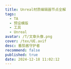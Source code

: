 ```yaml
---
title: Unreal材质编辑器节点全解
tags:
  - TA
  - 预设模版
  - 工具
  - Unreal
avatar: /T/文章头像.png
cover: /tex/UE.avif
desc: 番茄酱守护者
recommend: false
published: true
date: 2024-12-18 11:02:12
---
```

